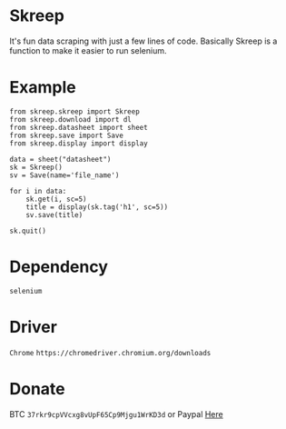 # Skreep
It's fun data scraping with just a few lines of code. Basically Skreep is a function to make it easier to run selenium.

# Example
```
from skreep.skreep import Skreep
from skreep.download import dl
from skreep.datasheet import sheet
from skreep.save import Save
from skreep.display import display

data = sheet("datasheet")
sk = Skreep()
sv = Save(name='file_name')

for i in data:
    sk.get(i, sc=5)
    title = display(sk.tag('h1', sc=5))
    sv.save(title)

sk.quit()
```

# Dependency
```
selenium
```

# Driver
```Chrome``` ```https://chromedriver.chromium.org/downloads```

# Donate
BTC ```37rkr9cpVVcxg8vUpF65Cp9Mjgu1WrKD3d``` or 
Paypal [Here](https://paypal.me/dian26?locale.x=id_ID "Donate")
